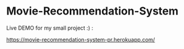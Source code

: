 # Movie-Recommendation-System

Live DEMO for my small project :)  :

https://movie-recommendation-system-pr.herokuapp.com/
